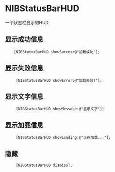# NIBStatusBarHUD
一个状态栏显示的HUD

## 显示成功信息
```object
    [NIBStatusBarHUD showSucces:@"加载成功"];
```

## 显示失败信息
```object
     [NIBStatusBarHUD showError:@"加载失败!"];
```
## 显示文字信息
```object
     [NIBStatusBarHUD showMessage:@"显示文字"];
```
## 显示加载信息
```object
     [NIBStatusBarHUD showLoading:@"正在加载..."];
```
## 隐藏
```object
     [NIBStatusBarHUD dismiss];
```

